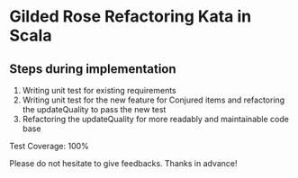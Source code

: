 # Gilded Rose Refactoring Kata in Scala
## Steps during implementation
1. Writing unit test for existing requirements 
2. Writing unit test for the new feature for Conjured items and refactoring the updateQuality to pass the new test
3. Refactoring the updateQuality for more readably and maintainable code base

Test Coverage: 100%

Please do not hesitate to give feedbacks. Thanks in advance!
